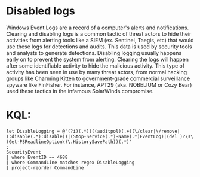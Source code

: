 # Disabled logs
Windows Event Logs are a record of a computer's alerts and notifications. Clearing and disabling logs is a common tactic of threat actors to hide their activities from alerting tools like a SIEM (ex. Sentinel, Taegis, etc) that would use these logs for detections and audits. This data is used by security tools and analysts to generate detections. Disabling logging usually happens early on to prevent the system from alerting. Clearing the logs will happen after some identifiable activity to hide the malicious activity. This type of activity has been seen in use by many threat actors, from normal hacking groups like Charming Kitten to government-grade commercial surveillance spyware like FinFisher. For instance, APT29 (aka. NOBELIUM or Cozy Bear) used these tactics in the infamous SolarWinds compromise.

# KQL:
```kql
let DisableLogging = @'(?i)(.*)(((auditpol)(.+)(\/clear|\/remove|(:disable(.*):disable))|(Stop-Service(.*)-Name(.*)EventLog)|(del )?\s\(Get-PSReadlineOption\)\.HistorySavePath))(.*)'
;
SecurityEvent
| where EventID == 4688
| where CommandLine matches regex DisableLogging
| project-reorder CommandLine
```